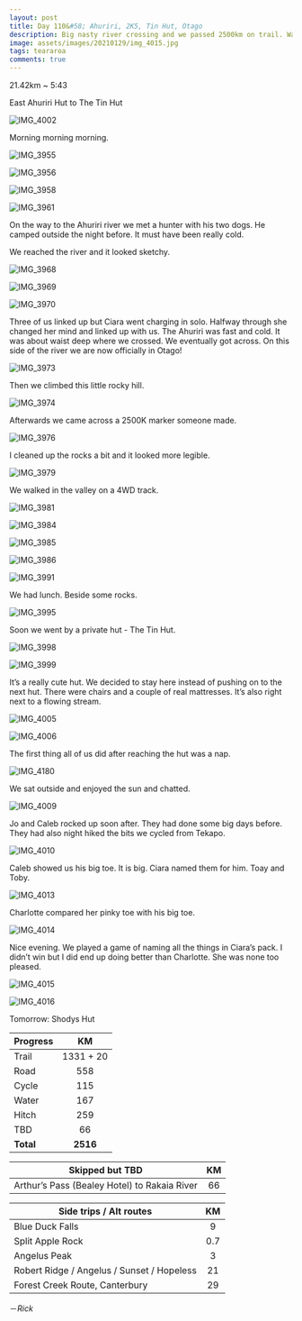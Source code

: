 ```yaml
---
layout: post
title: Day 110&#58; Ahuriri, 2K5, Tin Hut, Otago
description: Big nasty river crossing and we passed 2500km on trail. Was planning to go to the next hut but we found a little cute hut to lay about in. 
image: assets/images/20210129/img_4015.jpg
tags: teararoa
comments: true
---
```


21.42km ~ 5:43

East Ahuriri Hut to The Tin Hut

![IMG_4002](/assets/images/20210129/img_4002.jpg)

Morning morning morning. 

![IMG_3955](/assets/images/20210129/img_3955.jpg)

![IMG_3956](/assets/images/20210129/img_3956.jpg)

![IMG_3958](/assets/images/20210129/img_3958.jpg)

![IMG_3961](/assets/images/20210129/img_3961.jpg)

On the way to the Ahuriri river we met a hunter with his two dogs. He camped outside the night before. It must have been really cold. 

We reached the river and it looked sketchy. 

![IMG_3968](/assets/images/20210129/img_3968.jpg)

![IMG_3969](/assets/images/20210129/img_3969.jpg)

![IMG_3970](/assets/images/20210129/img_3970.jpg)

Three of us linked up but Ciara went charging in solo. Halfway through she changed her mind and linked up with us. The Ahuriri was fast and cold. It was about waist deep where we crossed. We eventually got across. On this side of the river we are now officially in Otago!

![IMG_3973](/assets/images/20210129/img_3973.jpg)

Then we climbed this little rocky hill. 

![IMG_3974](/assets/images/20210129/img_3974.jpg)

Afterwards we came across a 2500K marker someone made. 

![IMG_3976](/assets/images/20210129/img_3976.jpg)

I cleaned up the rocks a bit and it looked more legible. 

![IMG_3979](/assets/images/20210129/img_3979.jpg)

We walked in the valley on a 4WD track. 

![IMG_3981](/assets/images/20210129/img_3981.jpg)

![IMG_3984](/assets/images/20210129/img_3984.jpg)

![IMG_3985](/assets/images/20210129/img_3985.jpg)

![IMG_3986](/assets/images/20210129/img_3986.jpg)

![IMG_3991](/assets/images/20210129/img_3991.jpg)

We had lunch. Beside some rocks. 

![IMG_3995](/assets/images/20210129/img_3995.jpg)

Soon we went by a private hut - The Tin Hut. 

![IMG_3998](/assets/images/20210129/img_3998.jpg)

![IMG_3999](/assets/images/20210129/img_3999.jpg)

It’s a really cute hut. We decided to stay here instead of pushing on to the next hut. There were chairs and a couple of real mattresses. It’s also right next to a flowing stream. 

![IMG_4005](/assets/images/20210129/img_4005.jpg)

![IMG_4006](/assets/images/20210129/img_4006.jpg)

The first thing all of us did after reaching the hut was a nap. 

![IMG_4180](/assets/images/20210129/img_4180.jpg)

We sat outside and enjoyed the sun and chatted. 

![IMG_4009](/assets/images/20210129/img_4009.jpg)

Jo and Caleb rocked up soon after. They had done some big days before. They had also night hiked the bits we cycled from Tekapo. 

![IMG_4010](/assets/images/20210129/img_4010.jpg)

Caleb showed us his big toe. It is big. Ciara named them for him. Toay and Toby.

![IMG_4013](/assets/images/20210129/img_4013.jpg)

Charlotte compared her pinky toe with his big toe. 

![IMG_4014](/assets/images/20210129/img_4014.jpg)

Nice evening. We played a game of naming all the things in Ciara’s pack. I didn’t win but I did end up doing better than Charlotte. She was none too pleased. 

![IMG_4015](/assets/images/20210129/img_4015.jpg)

![IMG_4016](/assets/images/20210129/img_4016.jpg)

Tomorrow: Shodys Hut

| Progress | KM |
| ---- |:----:|
| Trail | 1331 + 20 |
| Road | 558 |
| Cycle | 115 |
| Water | 167 |
| Hitch | 259 |
| TBD | 66 |
| **Total** | **2516** |

| Skipped but TBD | KM |
| ---- |:----:|
| Arthur’s Pass (Bealey Hotel) to Rakaia River | 66 |

| Side trips / Alt routes | KM |
| ---- |:----:|
| Blue Duck Falls | 9 |
| Split Apple Rock | 0.7 |
| Angelus Peak | 3 |
| Robert Ridge / Angelus / Sunset / Hopeless | 21 |
| Forest Creek Route, Canterbury | 29 |


－_Rick_